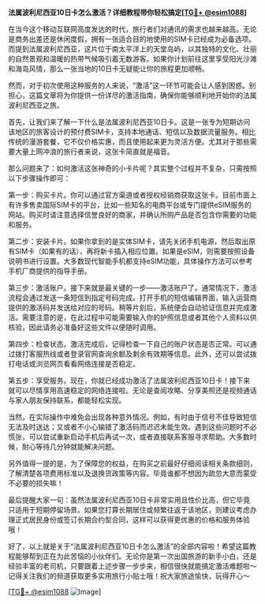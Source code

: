 **法属波利尼西亚10日卡怎么激活？详细教程带你轻松搞定[[TG💪+ @esim1088](https://t.me/s/esim1088)]**

在当今这个移动互联网高度发达的时代，旅行者们对通讯的需求也越来越高。无论是商务出差还是休闲度假，拥有一张适合目的地使用的SIM卡已经成为必备选项。而提到法属波利尼西亚，这片位于南太平洋上的天堂岛屿，以其独特的文化、壮丽的自然景观和温暖的热带气候吸引着无数游客。如果你计划前往这里享受阳光沙滩和海岛风情，那么一张当地的10日卡无疑能让你的旅程更加顺畅。

然而，对于初次使用这种服务的人来说，“激活”这一环节可能会让人感到困惑。别担心，这篇文章将为你提供一份详尽的激活指南，确保你能够顺利地开始你的法属波利尼西亚之旅。

首先，让我们来了解一下什么是法属波利尼西亚10日卡。这是一张专为短期访问该地区的旅客设计的预付费SIM卡，支持本地通话、短信以及数据流量服务。相比传统的漫游套餐，它不仅价格实惠，而且使用起来更为灵活方便。尤其对于那些需要大量上网冲浪的旅行者来说，这张卡简直就是福音。

那么问题来了：如何激活这张神奇的小卡片呢？其实整个过程并不复杂，只需按照以下步骤操作即可：

第一步：购买卡片。你可以通过官方渠道或者授权经销商获取这张卡。目前市面上有许多售卖国际SIM卡的平台，比如一些知名的电商平台或专门提供eSIM服务的网站。购买时请注意选择信誉良好的商家，并确认所购产品是否包含你需要的功能和服务。

第二步：安装卡片。如果你拿到的是实体SIM卡，请先关闭手机电源，然后取出原有SIM卡（如果有的话），再将新卡插入相应位置。如果是eSIM，则需要按照设备说明书进行设置。大多数现代智能手机都支持eSIM功能，具体操作方法可以参考手机厂商提供的指导手册。

第三步：激活账户。接下来就是最关键的一步——激活账户了。通常情况下，激活流程会通过发送一条短信到指定号码完成。打开手机的短信编辑界面，输入运营商提供的激活码并发送给对应的号码。稍等片刻后，系统便会自动验证信息并完成激活。需要注意的是，在此过程中可能需要输入你的护照信息或者其他个人资料以供核验，因此请务必准备好这些文件以便随时调用。

第四步：检查状态。激活完成后，记得检查一下自己的账户状态是否正常。可以通过拨打客服热线或者登录官网查询余额及剩余有效期等信息。此外，还可以尝试拨打电话或浏览网页看看网络连接是否稳定。

第五步：享受服务。现在，你就已经成功激活了法属波利尼西亚10日卡！接下来就可以尽情享用高速稳定的网络连接啦。无论是查阅攻略、分享美照还是视频通话与家人朋友保持联系，都能轻松实现。

当然，在实际操作中难免会出现各种意外情况。例如，有时由于信号不佳导致短信无法及时送达；又或者不小心输错了激活码而迟迟未能生效。遇到这些问题时不必慌张，可以尝试重新启动手机后再试一次，或者直接联系客服寻求帮助。大多数时候，耐心等待几分钟就能解决问题。

另外值得一提的是，为了保障您的权益，在购买之前最好仔细阅读相关条款细则，了解清楚各项费用标准以及退换货政策等内容。毕竟谁都不想因为疏忽大意而蒙受不必要的损失嘛！

最后提醒大家一句：虽然法属波利尼西亚10日卡非常实用且性价比高，但它毕竟只适用于短期停留场景。如果您打算长期居住或频繁往返于该地区，则建议考虑办理正式居民身份或签订长期合约型合同，这样可以获得更优惠的价格和服务体验哦！

好了，以上就是关于“法属波利尼西亚10日卡怎么激活”的全部内容啦！希望这篇教程能够帮到正在为此苦恼的小伙伴们。无论你是第一次出国旅游的新手小白，还是经验丰富的老司机，只要跟着上述步骤一步步来，相信很快就能搞定激活难题啦～记得关注我们的频道获取更多实用旅行小贴士哦！祝大家旅途愉快，玩得开心～

[[TG💪+ @esim1088](https://t.me/s/esim1088) ![Image](https://i.postimg.cc/4NQfJmqS/Snipaste-2025-05-13-00-14-12.png)]
